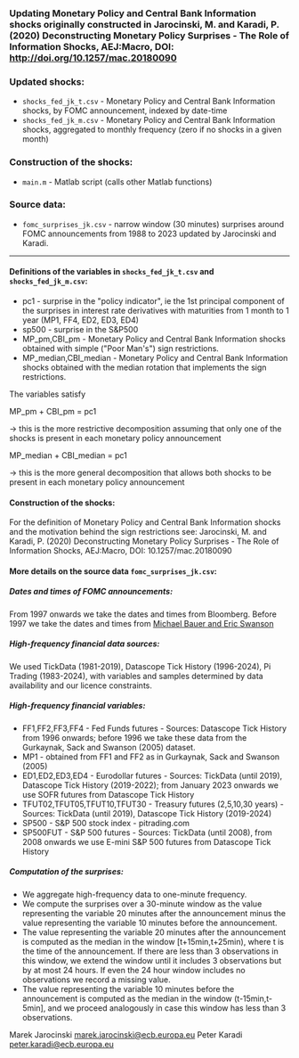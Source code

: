 ### Updating Monetary Policy and Central Bank Information shocks originally constructed in Jarocinski, M. and Karadi, P. (2020) Deconstructing  Monetary Policy Surprises - The Role of Information Shocks, AEJ:Macro, DOI: http://doi.org/10.1257/mac.20180090

### Updated shocks:
- `shocks_fed_jk_t.csv` - Monetary Policy and Central Bank Information shocks, by FOMC announcement, indexed by date-time
- `shocks_fed_jk_m.csv` - Monetary Policy and Central Bank Information shocks, aggregated to monthly frequency (zero if no shocks in a given month)

### Construction of the shocks:

- `main.m` - Matlab script (calls other Matlab functions)

### Source data: 

- `fomc_surprises_jk.csv` - narrow window (30 minutes) surprises around FOMC announcements from 1988 to 2023 updated by Jarocinski and Karadi.


---

#### Definitions of the variables in `shocks_fed_jk_t.csv` and `shocks_fed_jk_m.csv`:
- pc1 - surprise in the "policy indicator", ie the 1st principal component of the surprises in interest rate derivatives with maturities from 1 month to 1 year (MP1, FF4, ED2, ED3, ED4)
- sp500 - surprise in the S&P500
- MP_pm,CBI_pm - Monetary Policy and Central Bank Information shocks obtained with simple ("Poor Man's") sign restrictions.
- MP_median,CBI_median - Monetary Policy and Central Bank Information shocks obtained with the median rotation that implements the sign restrictions.

The variables satisfy

MP_pm + CBI_pm = pc1

-> this is the more restrictive decomposition assuming that only one of the shocks is present in each monetary policy announcement

MP_median + CBI_median = pc1

-> this is the more general decomposition that allows both shocks to be present in each monetary policy announcement


#### Construction of the shocks:

For the definition of Monetary Policy and Central Bank Information shocks and the motivation behind the sign restrictions see:
Jarocinski, M. and Karadi, P. (2020) Deconstructing  Monetary Policy Surprises - The Role of Information Shocks, AEJ:Macro, DOI: 10.1257/mac.20180090


#### More details on the source data `fomc_surprises_jk.csv`:

##### Dates and times of FOMC announcements:

From 1997 onwards we take the dates and times from Bloomberg. Before 1997 we take the dates and times from [Michael Bauer and Eric Swanson](https://www.michaeldbauer.com/files/FOMC_Bauer_Swanson.xlsx)

##### High-frequency financial data sources:

We used TickData (1981-2019), Datascope Tick History (1996-2024), Pi Trading (1983-2024), with variables and samples determined by data availability and our licence constraints.

##### High-frequency financial variables:
- FF1,FF2,FF3,FF4 - Fed Funds futures - Sources: Datascope Tick History from 1996 onwards; before 1996 we take these data from the Gurkaynak, Sack and Swanson (2005) dataset.
- MP1 - obtained from FF1 and FF2 as in Gurkaynak, Sack and Swanson (2005)
- ED1,ED2,ED3,ED4 - Eurodollar futures - Sources: TickData (until 2019), Datascope Tick History (2019-2022); from January 2023 onwards we use SOFR futures from Datascope Tick History
- TFUT02,TFUT05,TFUT10,TFUT30 - Treasury futures (2,5,10,30 years) - Sources: TickData (until 2019), Datascope Tick History (2019-2024)
- SP500 - S&P 500 stock index - pitrading.com
- SP500FUT - S&P 500 futures - Sources: TickData (until 2008), from 2008 onwards we use E-mini S&P 500 futures from Datascope Tick History

##### Computation of the surprises:
- We aggregate high-frequency data to one-minute frequency.
- We compute the surprises over a 30-minute window as the value representing the variable 20 minutes after the announcement minus the value representing the variable 10 minutes before the announcement.
- The value representing the variable 20 minutes after the announcement is computed as the median in the window [t+15min,t+25min), where t is the time of the announcement. If there are less than 3 observations in this window, we extend the window until it includes 3 observations but by at most 24 hours. If even the 24 hour window includes no observations we record a missing value.
- The value representing the variable 10 minutes before the announcement is computed as the median in the window (t-15min,t-5min], and we proceed analogously in case this window has less than 3 observations.


Marek Jarocinski marek.jarocinski@ecb.europa.eu
Peter Karadi peter.karadi@ecb.europa.eu
